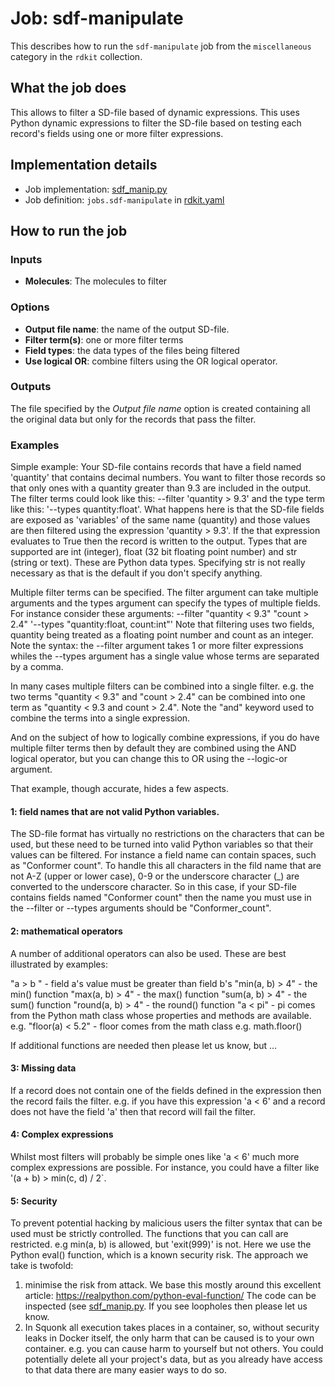 # Job: sdf-manipulate

This describes how to run the `sdf-manipulate` job from the `miscellaneous` category in the `rdkit` collection.

## What the job does

This allows to filter a SD-file based of dynamic expressions.
This uses Python dynamic expressions to filter the SD-file based on testing each record's fields using one or more
filter expressions.

## Implementation details

* Job implementation: [sdf_manip.py](/sdf_manip.py)
* Job definition: `jobs.sdf-manipulate` in [rdkit.yaml](../rdkit.yaml)

## How to run the job

### Inputs

* **Molecules**: The molecules to filter

### Options

* **Output file name**: the name of the output SD-file.
* **Filter term(s)**: one or more filter terms
* **Field types**: the data types of the files being filtered
* **Use logical OR**: combine filters using the OR logical operator.

### Outputs

The file specified by the *Output file name* option is created containing all the original data but only for the records
that pass the filter.

### Examples

Simple example:
Your SD-file contains records that have a field named 'quantity' that contains decimal numbers.
You want to filter those records so that only ones with a quantity greater than 9.3 are included in the output.
The filter terms could look like this: --filter 'quantity > 9.3' and the type term like this: '--types quantity:float'.
What happens here is that the SD-file fields are exposed as 'variables' of the same name (quantity) and those values
are then filtered using the expression 'quantity > 9.3'. If the that expression evaluates to True then the record is
written to the output.
Types that are supported are int (integer), float (32 bit floating point number) and str (string or text). These are
Python data types. Specifying str is not really necessary as that is the default if you don't specify anything.

Multiple filter terms can be specified. The filter argument can take multiple arguments and the types argument can
specify the types of multiple fields. For instance consider these arguments:
--filter "quantity < 9.3" "count > 2.4" '--types "quantity:float, count:int"'
Note that filtering uses two fields, quantity being treated as a floating point number and count as an integer.
Note the syntax: the --filter argument takes 1 or more filter expressions whiles the --types argument has a single value
whose terms are separated by a comma.

In many cases multiple filters can be combined into a single filter. e.g. the two terms "quantity < 9.3" and
"count > 2.4" can be combined into one term as "quantity < 9.3 and count > 2.4". Note the "and" keyword used to
combine the terms into a single expression.

And on the subject of how to logically combine expressions, if you do have multiple filter terms then by default they
are combined using the AND logical operator, but you can change this to OR using the --logic-or argument.

That example, though accurate, hides a few aspects.

#### 1: field names that are not valid Python variables.
The SD-file format has virtually no restrictions on the characters that can be used, but these need to be turned into
valid Python variables so that their values can be filtered. For instance a field name can contain spaces, such as
"Conformer count". To handle this all characters in the fild name that are not A-Z (upper or lower case), 0-9 or the
underscore character (_) are converted to the underscore character. So in this case, if your SD-file contains fields
named "Conformer count" then the name you must use in the --filter or --types arguments should be "Conformer_count".

#### 2: mathematical operators
A number of additional operators can also be used. These are best illustrated by examples:

"a > b "            - field a's value must be greater than field b's
"min(a, b) > 4"     - the min() function
"max(a, b) > 4"     - the max() function
"sum(a, b) > 4"     - the sum() function
"round(a, b) > 4"   - the round() function
"a < pi"            - pi comes from the Python math class whose properties and methods are available. e.g.
"floor(a) < 5.2"    - floor comes from the math class e.g. math.floor()

If additional functions are needed then please let us know, but ...

#### 3: Missing data
If a record does not contain one of the fields defined in the expression then the record fails the filter.
e.g. if you have this expression 'a < 6' and a record does not have the field 'a' then that record will fail the
filter.

#### 4: Complex expressions
Whilst most filters will probably be simple ones like 'a < 6' much more complex expressions are possible.
For instance, you could have a filter like '(a + b) > min(c, d) / 2`.

#### 5: Security
To prevent potential hacking by malicious users the filter syntax that can be used must be strictly controlled.
The functions that you can call are restricted. e.g min(a, b) is allowed, but 'exit(999)' is not.
Here we use the Python eval() function, which is a known security risk. The approach we take is twofold:
1. minimise the risk from attack. We base this mostly around this excellent article:
https://realpython.com/python-eval-function/
The code can be inspected (see [sdf_manip.py](/sdf_manip.py). If you see loopholes then please let us know.
2. In Squonk all execution takes places in a container, so, without security leaks in Docker itself,
the only harm that can be caused is to your own container. e.g. you can cause harm to yourself but not others.
You could potentially delete all your project's data, but as you already have access to that data there are many
easier ways to do so.

